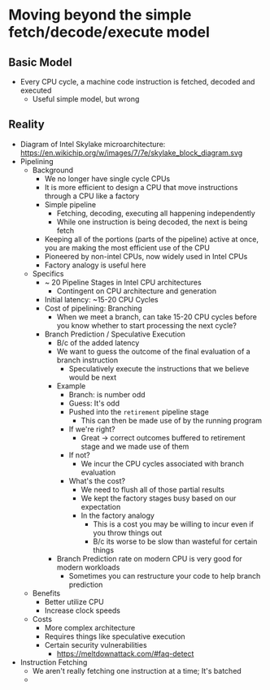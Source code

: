 # Moving beyond the simple fetch/decode/execute model
## Basic Model
- Every CPU cycle, a machine code instruction is fetched, decoded and executed
    - Useful simple model, but wrong
## Reality
- Diagram of Intel Skylake microarchitecture: https://en.wikichip.org/w/images/7/7e/skylake_block_diagram.svg
- Pipelining
    - Background
        - We no longer have single cycle CPUs
        - It is more efficient to design a CPU that move instructions through a CPU like a factory
        - Simple pipeline
            - Fetching, decoding, executing all happening independently
            - While one instruction is being decoded, the next is being fetch
        - Keeping all of the portions (parts of the pipeline) active at once, you are making the most efficient use of the CPU
        - Pioneered by non-intel CPUs, now widely used in Intel CPUs
        - Factory analogy is useful here
    - Specifics
        - ~ 20 Pipeline Stages in Intel CPU architectures
            - Contingent on CPU architecture and generation
        - Initial latency: ~15-20 CPU Cycles
        - Cost of pipelining: Branching
            - When we meet a branch, can take 15-20 CPU cycles before you know whether to start processing the next cycle? 
        - Branch Prediction / Speculative Execution
            - B/c of the added latency
            - We want to guess the outcome of the final evaluation of a branch instruction
                - Speculatively execute the instructions that we believe would be next
            - Example
                - Branch: is number odd
                - Guess: It's odd
                - Pushed into the `retirement` pipeline stage
                    - This can then be made use of by the running program
                - If we're right?
                    - Great -> correct outcomes buffered to retirement stage and we made use of them
                - If not?
                    - We incur the CPU cycles associated with branch evaluation
                - What's the cost?
                    - We need to flush all of those partial results
                    - We kept the factory stages busy based on our expectation
                    - In the factory analogy
                        - This is a cost you may be willing to incur even if you throw things out
                        - B/c its worse to be slow than wasteful for certain things
            - Branch Prediction rate on modern CPU is very good for modern workloads
                - Sometimes you can restructure your code to help branch prediction
    - Benefits
        - Better utilize CPU
        - Increase clock speeds
    - Costs
        - More complex architecture
        - Requires things like speculative execution
        - Certain security vulnerabilities
            - https://meltdownattack.com/#faq-detect
- Instruction Fetching
    - We aren't really fetching one instruction at a time; It's batched
    - 

    
